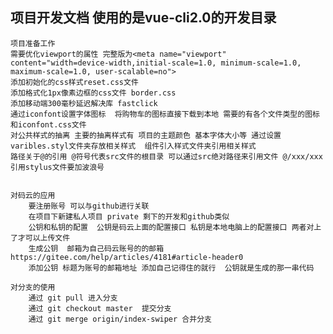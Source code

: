 ## 项目开发文档  使用的是vue-cli2.0的开发目录
	项目准备工作
	需要优化viewport的属性 完整版为<meta name="viewport" content="width=device-width,initial-scale=1.0, minimum-scale=1.0, maximum-scale=1.0, user-scalable=no">
	添加初始化的css样式reset.css文件  
	添加格式化1px像素边框的css文件 border.css 
	添加移动端300毫秒延迟解决库 fastclick
	通过iconfont设置字体图标  将购物车的图标直接下载到本地 需要的有各个文件类型的图标和iconfont.css文件
	对公共样式的抽离 主要的抽离样式有 项目的主题颜色 基本字体大小等 通过设置varibles.styl文件夹存放相关样式  组件引入样式文件夹引用相关样式
	路径关于@的引用 @符号代表src文件的根目录 可以通过src绝对路径来引用文件 @/xxx/xxx 引用stylus文件要加波浪号


	对码云的应用 
		要注册账号 可以与github进行关联  
		在项目下新建私人项目 private 剩下的开发和github类似 
		公钥和私钥的配置  公钥是码云上面的配置接口 私钥是本地电脑上的配置接口 两者对上了才可以上传文件
		生成公钥  邮箱为自己码云账号的的邮箱	https://gitee.com/help/articles/4181#article-header0 
		添加公钥 标题为账号的邮箱地址 添加自己记得住的就行  公钥就是生成的那一串代码 
	
	对分支的使用
		通过 git pull 进入分支
		通过 git checkout master  提交分支
		通过 git merge origin/index-swiper 合并分支































































